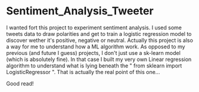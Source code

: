 # Sentiment_Analysis_Tweeter

I wanted fort this project to experiment sentiment analysis. I used some tweets data to draw polarities and get to train a logistic regression model to discover wether it's positive, negative or neutral. Actually this project is also a way for me to understand how a ML algorithm work.  As opposed to my previous (and future I guess) projects, I don't just use a sk-learn model (which is absolutely fine). In that case I built my very own Linear regression algorithm to understand what is lying beneath  the " from sklearn import LogisticRegressor ". That is actually the real point of this one... 

Good read!
